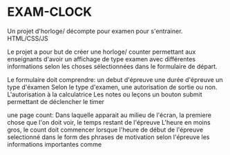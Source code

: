 # EXAM-CLOCK

Un projet d'horloge/ décompte pour examen pour s'entrainer. HTML/CSS/JS

Le projet a pour but de créer une horloge/ counter permettant aux enseignants d'avoir un affichage de type examen avec différentes informations selon les choses sélectionnées dans le formulaire de départ.

Le formulaire doit comprendre:
un debut d'épreuve
une durée d'épreuve
un type d'éxamen
Selon le type d'examen, une autorisation de sortie ou non.
L'autorisation à la calculatrice
Les notes ou leçons
un bouton submit permettant de déclencher le timer

une page count:
Dans laquelle apparait au milieu de l'écran, la premiere chose que l'on doit voir, le temps restant de l'épreuve
L'heure en moins gros, le count doit commencer lorsque l'heure de début de l'épreuve selectionné dans le form
des phrases de motivation selon l'épreuve
les informations importantes comme
